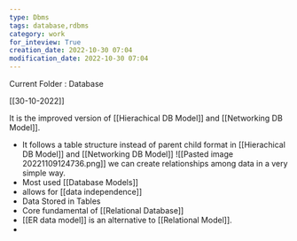 ```yaml
---
type: Dbms
tags: database,rdbms
category: work
for_inteview: True
creation_date: 2022-10-30 07:04
modification_date: 2022-10-30 07:04
---
```


  
Current Folder : Database




[[30-10-2022]]



It is the improved version of [[Hierachical DB Model]] and [[Networking DB Model]]. 

- It follows a table structure instead of parent child format in [[Hierachical DB Model]] and [[Networking DB Model]] 
![[Pasted image 20221109124736.png]]
we can create relationships among data in a very simple way. 
- Most used [[Database Models]]
- allows for [[data independence]]
- Data Stored in Tables
- Core fundamental of [[Relational Database]]
- [[ER data model]] is an alternative to [[Relational Model]].
- 